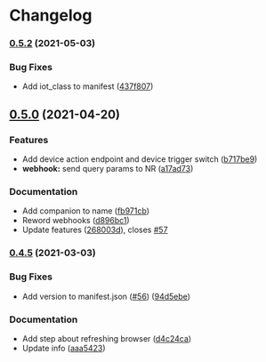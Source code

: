 # Changelog

### [0.5.2](https://www.github.com/zachowj/hass-node-red/compare/v0.5.0...v0.5.2) (2021-05-03)


### Bug Fixes

* Add iot_class to manifest ([437f807](https://www.github.com/zachowj/hass-node-red/commit/437f807e148534769c8ac76b07542c075a6d26a1))

## [0.5.0](https://www.github.com/zachowj/hass-node-red/compare/v0.4.5...v0.5.0) (2021-04-20)


### Features

* Add device action endpoint and device trigger switch ([b717be9](https://www.github.com/zachowj/hass-node-red/commit/b717be9505c311c8c34dccd2e42d39062a786091))
* **webhook:** send query params to NR ([a17ad73](https://www.github.com/zachowj/hass-node-red/commit/a17ad73a975ba80082e6390d8520e06a0e99c952))


### Documentation

* Add companion to name ([fb971cb](https://www.github.com/zachowj/hass-node-red/commit/fb971cb2df0da65e80ef9cb871c7d6d3bc35d53c))
* Reword webhooks ([d896bc1](https://www.github.com/zachowj/hass-node-red/commit/d896bc1f7dfae37c23a97061ea7e03482bb1b198))
* Update features ([268003d](https://www.github.com/zachowj/hass-node-red/commit/268003d02ee0d138e864b07d02bf4396c6fed217)), closes [#57](https://www.github.com/zachowj/hass-node-red/issues/57)

### [0.4.5](https://www.github.com/zachowj/hass-node-red/compare/v0.4.4...v0.4.5) (2021-03-03)


### Bug Fixes

* Add version to manifest.json ([#56](https://www.github.com/zachowj/hass-node-red/issues/56)) ([94d5ebe](https://www.github.com/zachowj/hass-node-red/commit/94d5ebe3b1295aa568bd894cb3fe3b98cf18e96e))


### Documentation

* Add step about refreshing browser ([d4c24ca](https://www.github.com/zachowj/hass-node-red/commit/d4c24cac8ffdd5ccccffc9d074d87a1bd133e537))
* Update info ([aaa5423](https://www.github.com/zachowj/hass-node-red/commit/aaa54231ea482a8413128add61d79f312934aa1a))
